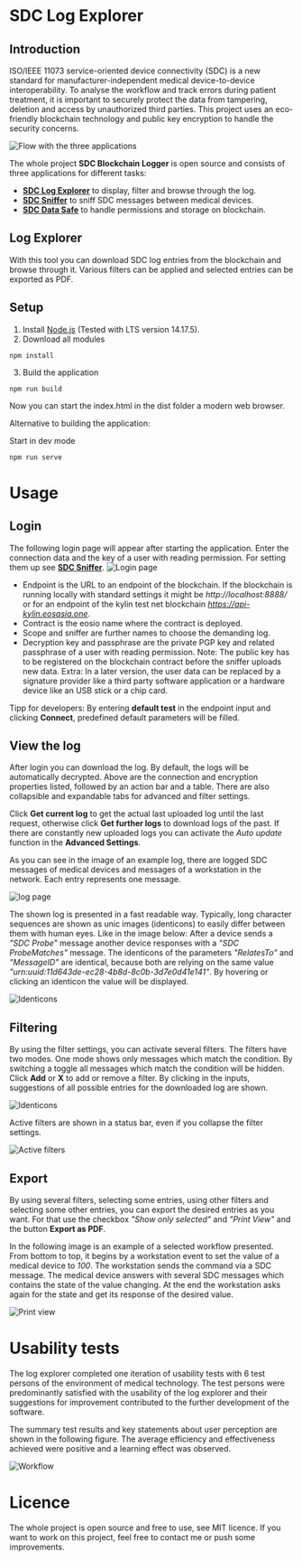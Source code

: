 # SDC Log Explorer

## Introduction
ISO/IEEE 11073 service-oriented device connectivity (SDC) is a new standard for manufacturer-independent medical device-to-device interoperability. To analyse the workflow and track errors during patient treatment, it is important to securely protect the data from tampering, deletion and access by unauthorized third parties. This project uses an eco-friendly blockchain technology and public key encryption to handle the security concerns.

![Flow with the three applications](./doc/img/encryption.png "Usage of the applications")

The whole project **SDC Blockchain Logger** is open source and consists of three applications for different tasks:
- [**SDC Log Explorer**](https://github.com/KevinTuncer/sdc-log-explorer) to display, filter and browse through the log.
- [**SDC Sniffer**](https://github.com/KevinTuncer/sdc-sniffer) to sniff SDC messages between medical devices. 
- [**SDC Data Safe**](https://github.com/KevinTuncer/sdc-data-safe) to handle permissions and storage on blockchain.

## Log Explorer
With this tool you can download SDC log entries from the blockchain and browse through it. Various filters can be applied and selected entries can be exported as PDF.

## Setup
1. Install [Node.js](https://nodejs.org) (Tested with LTS version 14.17.5).
2. Download all modules
```properties
npm install
```
3. Build the application
```properties
npm run build
```
Now you can start the index.html in the dist folder a modern web browser.

Alternative to building the application:

Start in dev mode
```properties
npm run serve
```

# Usage
## Login
The following login page will appear after starting the application. Enter the connection data and the key of a user with reading permission. For setting them up see [**SDC Sniffer**](https://github.com/KevinTuncer/sdc-sniffer).
![Login page](./doc/img/login.png "Login page")
- Endpoint is the URL to an endpoint of the blockchain. If the blockchain is running locally with standard settings it might be _http://localhost:8888/_ or for an endpoint of the kylin test net blockchain _https://api-kylin.eosasia.one_.
- Contract is the eosio name where the contract is deployed.
- Scope and sniffer are further names to choose the demanding log.
- Decryption key and passphrase are the private PGP key and related passphrase of a user with reading permission. Note: The public key has to be registered on the blockchain contract before the sniffer uploads new data.
Extra: In a later version, the user data can be replaced by a signature provider like a third party software application or a hardware device like an USB stick or a chip card.

Tipp for developers: By entering **default test** in the endpoint input and clicking **Connect**, predefined default parameters will be filled.

## View the log
After login you can download the log. By default, the logs will be automatically decrypted. Above are the connection and encryption properties listed, followed by an action bar and a table. There are also collapsible and expandable tabs for advanced and filter settings.

Click **Get current log** to get the actual last uploaded log until the last request, otherwise click **Get further logs** to download logs of the past. 
If there are constantly new uploaded logs you can activate the *Auto update* function in the **Advanced Settings**.

As you can see in the image of an example log, there are logged SDC messages of medical devices and messages of a workstation in the network. Each entry represents one message.

![log page](./doc/img/log.png "log page")

The shown log is presented in a fast readable way. Typically, long character sequences are shown as unic images (identicons) to easily differ between them with human eyes. Like in the image below: After a device sends a _"SDC Probe"_ message another device responses with a _"SDC ProbeMatches"_ message. The identicons of the parameters _"RelatesTo"_ and _"MessageID"_ are identical, because both are relying on the same value _"urn:uuid:11d643de-ec28-4b8d-8c0b-3d7e0d41e141"_. By hovering or clicking an identicon the value will be displayed.

![Identicons](./doc/img/identicon.png "Identicons")

## Filtering
By using the filter settings, you can activate several filters. The filters have two modes. One mode shows only messages which match the condition. By switching a toggle all messages which match the condition will be hidden. Click **Add** or **X** to add or remove a filter. By clicking in the inputs, suggestions of all possible entries for the downloaded log are shown. 

![Identicons](./doc/img/filters.png "Identicons")

Active filters are shown in a status bar, even if you collapse the filter settings.

![Active filters](./doc/img/filterstatus.png "Active filters")

## Export
By using several filters, selecting some entries, using other filters and selecting some other entries, you can export the desired entries as you want. For that use the checkbox _"Show only selected"_ and _"Print View"_ and the button **Export as PDF**. 

In the following image is an example of a selected workflow presented. From bottom to top, it begins by a workstation event to set the value of a medical device to _100_. The workstation sends the command via a SDC message. The medical device answers with several SDC messages which contains the state of the value changing. At the end the workstation asks again for the state and get its response of the desired value.

![Print view](./doc/img/printview.png "Print view of a workflow")

# Usability tests
The log explorer completed one iteration of usability tests with 6 test persons of the environment of medical technology. The test persons were predominantly satisfied with the usability of the log explorer and their suggestions for improvement contributed to the further development of the software.

The summary test results and key statements about user perception are shown in the following figure. The average efficiency and effectiveness achieved were positive and a learning effect was observed.

![Workflow](./doc/img/usabilitytest.png "Exoprt a workflow")

# Licence
The whole project is open source and free to use, see MIT licence. If you want to work on this project, feel free to contact me or push some improvements.